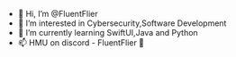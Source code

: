 - 👋 Hi, I’m @FluentFlier
- 👀 I’m interested in Cybersecurity,Software Development
- 🌱 I’m currently learning SwiftUI,Java and Python
- 📫 HMU on discord - FluentFlier 👾

<!---
FluentFlier/FluentFlier is a ✨ special ✨ repository because its `README.md` (this file) appears on your GitHub profile.
You can click the Preview link to take a look at your changes.
--->

